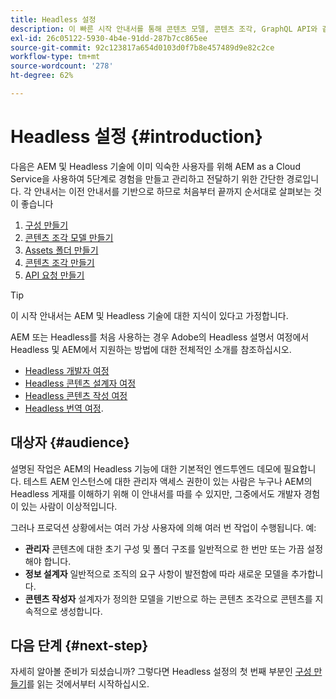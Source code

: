 ```yaml
---
title: Headless 설정
description: 이 빠른 시작 안내서를 통해 콘텐츠 모델, 콘텐츠 조각, GraphQL API와 같은 AEM as a Cloud Service의 강력한 Headless기능의 핵심을 배웁니다.
exl-id: 26c05122-5930-4b4e-91dd-287b7cc865ee
source-git-commit: 92c123817a654d0103d0f7b8e457489d9e82c2ce
workflow-type: tm+mt
source-wordcount: '278'
ht-degree: 62%

---
```


# Headless 설정 {#introduction}

다음은 AEM 및 Headless 기술에 이미 익숙한 사용자를 위해 AEM as a Cloud Service을 사용하여 5단계로 경험을 만들고 관리하고 전달하기 위한 간단한 경로입니다. 각 안내서는 이전 안내서를 기반으로 하므로 처음부터 끝까지 순서대로 살펴보는 것이 좋습니다

1. [구성 만들기](create-configuration.md)
1. [콘텐츠 조각 모델 만들기](create-content-model.md)
1. [Assets 폴더 만들기](create-assets-folder.md)
1. [콘텐츠 조각 만들기](create-content-fragment.md)
1. [API 요청 만들기](create-api-request.md)

>[!TIP]
>
>이 시작 안내서는 AEM 및 Headless 기술에 대한 지식이 있다고 가정합니다.
>
>AEM 또는 Headless를 처음 사용하는 경우 Adobe의 Headless 설명서 여정에서 Headless 및 AEM에서 지원하는 방법에 대한 전체적인 소개를 참조하십시오.
>
>* [Headless 개발자 여정](/help/journey-headless/developer/overview.md)
>* [Headless 콘텐츠 설계자 여정](/help/journey-headless/architect/overview.md)
>* [Headless 콘텐츠 작성 여정](/help/journey-headless/author/overview.md)
>* [Headless 번역 여정](/help/journey-headless/translation/overview.md).

## 대상자 {#audience}

설명된 작업은 AEM의 Headless 기능에 대한 기본적인 엔드투엔드 데모에 필요합니다. 테스트 AEM 인스턴스에 대한 관리자 액세스 권한이 있는 사람은 누구나 AEM의 Headless 게재를 이해하기 위해 이 안내서를 따를 수 있지만, 그중에서도 개발자 경험이 있는 사람이 이상적입니다.

그러나 프로덕션 상황에서는 여러 가상 사용자에 의해 여러 번 작업이 수행됩니다. 예:

* **관리자** 콘텐츠에 대한 초기 구성 및 폴더 구조를 일반적으로 한 번만 또는 가끔 설정해야 합니다.
* **정보 설계자** 일반적으로 조직의 요구 사항이 발전함에 따라 새로운 모델을 추가합니다.
* **콘텐츠 작성자** 설계자가 정의한 모델을 기반으로 하는 콘텐츠 조각으로 콘텐츠를 지속적으로 생성합니다.

## 다음 단계 {#next-step}

자세히 알아볼 준비가 되셨습니까? 그렇다면 Headless 설정의 첫 번째 부분인 [구성 만들기](create-configuration.md)를 읽는 것에서부터 시작하십시오.
